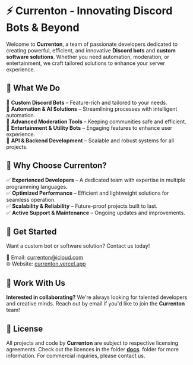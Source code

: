 # ⚡ Currenton - Innovating Discord Bots & Beyond  

Welcome to **Currenton**, a team of passionate developers dedicated to creating powerful, efficient, and innovative **Discord bots** and **custom software solutions**. Whether you need automation, moderation, or entertainment, we craft tailored solutions to enhance your server experience.  

## 🌟 What We Do  

🔹 **Custom Discord Bots** – Feature-rich and tailored to your needs.  
🔹 **Automation & AI Solutions** – Streamlining processes with intelligent automation.  
🔹 **Advanced Moderation Tools** – Keeping communities safe and efficient.  
🔹 **Entertainment & Utility Bots** – Engaging features to enhance user experience.  
🔹 **API & Backend Development** – Scalable and robust systems for all projects.  

## 🚀 Why Choose Currenton?  

✅ **Experienced Developers** – A dedicated team with expertise in multiple programming languages.  
✅ **Optimized Performance** – Efficient and lightweight solutions for seamless operation.  
✅ **Scalability & Reliability** – Future-proof projects built to last.  
✅ **Active Support & Maintenance** – Ongoing updates and improvements.  

## 🔧 Get Started  

Want a custom bot or software solution? Contact us today!  

📩 Email: [currenton@icloud.com](currenton@icloud.com)  
🌐 Website: [currenton.vercel.app](https://currenton.vercel.app)  

## 🤝 Work With Us  

**Interested in collaborating?** We're always looking for talented developers and creative minds. Reach out by email if you'd like to join the **Currenton** team!  

## 📜 License  

All projects and code by **Currenton** are subject to respective licensing agreements. Check out the licences in the folder **[docs](https://github.com/Currenton/.github/tree/main/docs)**. folder for more information. For commercial inquiries, please contact us.  
